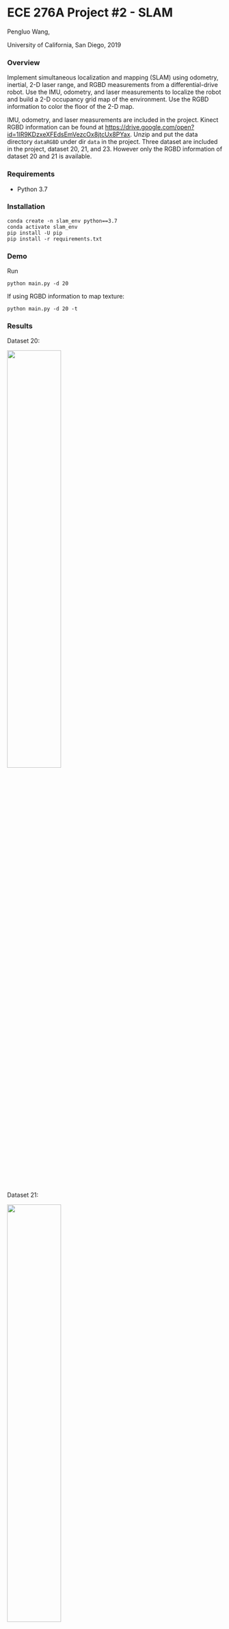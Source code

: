 # ECE 276A Project #2 - SLAM

Pengluo Wang,

University of California, San Diego, 2019

### Overview

Implement simultaneous localization and mapping (SLAM) using odometry, inertial, 2-D laser range, and RGBD measurements from a differential-drive robot. Use the IMU, odometry, and laser measurements to localize the robot and build a 2-D occupancy grid map of the environment. Use the RGBD information to color the floor of the 2-D map.

IMU, odometry, and laser measurements are included in the project. Kinect RGBD information can be found at https://drive.google.com/open?id=1IR9KDzxeXFEdsEmVezcOx8jtcUx8PYax. Unzip and put the data directory `dataRGBD` under dir `data` in the project. Three dataset are included in the project, dataset 20, 21, and 23. However only the RGBD information of dataset 20 and 21 is available.

### Requirements

- Python 3.7

### Installation

```
conda create -n slam_env python==3.7
conda activate slam_env
pip install -U pip
pip install -r requirements.txt
```

### Demo

Run

```
python main.py -d 20
```

If using RGBD information to map texture:

```
python main.py -d 20 -t
```

### Results

Dataset 20:

<img src="results/20.gif" style="height:50%;width:50%;" />

Dataset 21:

<img src="results/21.gif" style="height:50%;width:50%;" />

Dataset 23:

<img src="results/23.gif" style="height:50%;width:50%;" />

Dataset 20 with texture:

<img src="results/20_texture.gif" style="height:80%;width:80%;" />

Dataset 21 with texture:

<img src="results/21_texture.gif" style="height:80%;width:80%;" />

Dataset 20 without noise:

<img src="results/20_no_noise.gif" style="height:50%;width:50%;" />

